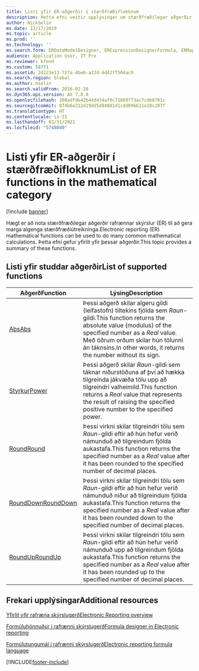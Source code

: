 ```yaml
---
title: Listi yfir ER-aðgerðir í stærðfræðiflokknum
description: Þetta efni veitir upplýsingar um stærðfræðilegar aðgerðir sem eru studdar í rafrænni skýrslugerð (ER).
author: NickSelin
ms.date: 12/17/2019
ms.topic: article
ms.prod: ''
ms.technology: ''
ms.search.form: ERDataModelDesigner, ERExpressionDesignerFormula, ERMappedFormatDesigner, ERModelMappingDesigner
audience: Application User, IT Pro
ms.reviewer: kfend
ms.custom: 58771
ms.assetid: 24223e13-727a-4be6-a22d-4d427f504ac9
ms.search.region: Global
ms.author: nselin
ms.search.validFrom: 2016-02-28
ms.dyn365.ops.version: AX 7.0.0
ms.openlocfilehash: 208adfde42b44d434af0c71868f73ac7cde8781c
ms.sourcegitcommit: 074b6e212d19dd5d84881d1cdd096611a18c207f
ms.translationtype: HT
ms.contentlocale: is-IS
ms.lasthandoff: 03/31/2021
ms.locfileid: "5748040"
---
```

# <a name="list-of-er-functions-in-the-mathematical-category"></a><span data-ttu-id="9e632-103">Listi yfir ER-aðgerðir í stærðfræðiflokknum</span><span class="sxs-lookup"><span data-stu-id="9e632-103">List of ER functions in the mathematical category</span></span>

[!include [banner](../includes/banner.md)]

<span data-ttu-id="9e632-104">Hægt er að nota stærðfræðilegar aðgerðir rafrænnar skýrslur (ER) til að gera marga algenga stærðfræðiútreikninga.</span><span class="sxs-lookup"><span data-stu-id="9e632-104">Electronic reporting (ER) mathematical functions can be used to do many common mathematical calculations.</span></span> <span data-ttu-id="9e632-105">Þetta efni gefur yfirlit yfir þessar aðgerðir.</span><span class="sxs-lookup"><span data-stu-id="9e632-105">This topic provides a summary of these functions.</span></span>

## <a name="list-of-supported-functions"></a><span data-ttu-id="9e632-106">Listi yfir studdar aðgerðir</span><span class="sxs-lookup"><span data-stu-id="9e632-106">List of supported functions</span></span>

| <span data-ttu-id="9e632-107">Aðgerð</span><span class="sxs-lookup"><span data-stu-id="9e632-107">Function</span></span> | <span data-ttu-id="9e632-108">Lýsing</span><span class="sxs-lookup"><span data-stu-id="9e632-108">Description</span></span> |
|----------|-------------|
| [<span data-ttu-id="9e632-109">Abs</span><span class="sxs-lookup"><span data-stu-id="9e632-109">Abs</span></span>](er-functions-mathematical-abs.md)             | <span data-ttu-id="9e632-110">Þessi aðgerð skilar algeru gildi (leifastofn) tiltekins fjölda sem *Raun*-gildi.</span><span class="sxs-lookup"><span data-stu-id="9e632-110">This function returns the absolute value (modulus) of the specified number as a *Real* value.</span></span> <span data-ttu-id="9e632-111">Með öðrum orðum skilar hún tölunni án táknsins.</span><span class="sxs-lookup"><span data-stu-id="9e632-111">In other words, it returns the number without its sign.</span></span> |
| [<span data-ttu-id="9e632-112">Styrkur</span><span class="sxs-lookup"><span data-stu-id="9e632-112">Power</span></span>](er-functions-mathematical-power.md)         | <span data-ttu-id="9e632-113">Þessi aðgerð skilar *Raun*-gildi sem táknar niðurstöðuna af því að hækka tilgreinda jákvæða tölu upp að tilgreindri valheimild.</span><span class="sxs-lookup"><span data-stu-id="9e632-113">This function returns a *Real* value that represents the result of raising the specified positive number to the specified power.</span></span> |
| [<span data-ttu-id="9e632-114">Round</span><span class="sxs-lookup"><span data-stu-id="9e632-114">Round</span></span>](er-functions-mathematical-round.md)         | <span data-ttu-id="9e632-115">Þessi virkni skilar tilgreindri tölu sem *Raun*-gildi eftir að hún hefur verið námunduð að tilgreindum fjölda aukastafa.</span><span class="sxs-lookup"><span data-stu-id="9e632-115">This function returns the specified number as a *Real* value after it has been rounded to the specified number of decimal places.</span></span> |
| [<span data-ttu-id="9e632-116">RoundDown</span><span class="sxs-lookup"><span data-stu-id="9e632-116">RoundDown</span></span>](er-functions-mathematical-rounddown.md) | <span data-ttu-id="9e632-117">Þessi virkni skilar tilgreindri tölu sem *Raun*-gildi eftir að hún hefur verið námunduð niður að tilgreindum fjölda aukastafa.</span><span class="sxs-lookup"><span data-stu-id="9e632-117">This function returns the specified number as a *Real* value after it has been rounded down to the specified number of decimal places.</span></span> |
| [<span data-ttu-id="9e632-118">RoundUp</span><span class="sxs-lookup"><span data-stu-id="9e632-118">RoundUp</span></span>](er-functions-mathematical-roundup.md)     | <span data-ttu-id="9e632-119">Þessi virkni skilar tilgreindri tölu sem *Raun*-gildi eftir að hún hefur verið námunduð upp að tilgreindum fjölda aukastafa.</span><span class="sxs-lookup"><span data-stu-id="9e632-119">This function returns the specified number as a *Real* value after it has been rounded up to the specified number of decimal places.</span></span> |

## <a name="additional-resources"></a><span data-ttu-id="9e632-120">Frekari upplýsingar</span><span class="sxs-lookup"><span data-stu-id="9e632-120">Additional resources</span></span>

[<span data-ttu-id="9e632-121">Yfirlit yfir rafræna skýrslugerð</span><span class="sxs-lookup"><span data-stu-id="9e632-121">Electronic Reporting overview</span></span>](general-electronic-reporting.md)

[<span data-ttu-id="9e632-122">Formúluhönnuður í rafrænni skýrslugerð</span><span class="sxs-lookup"><span data-stu-id="9e632-122">Formula designer in Electronic reporting</span></span>](general-electronic-reporting-formula-designer.md)

[<span data-ttu-id="9e632-123">Formúlutungumál í rafrænni skýrslugerð</span><span class="sxs-lookup"><span data-stu-id="9e632-123">Electronic reporting formula language</span></span>](er-formula-language.md)


[!INCLUDE[footer-include](../../../includes/footer-banner.md)]